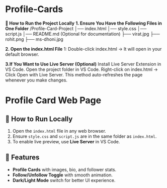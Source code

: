 # Profile-Cards
**📌 How to Run the Project Locally**
**1. Ensure You Have the Following Files in One Folder**
/Profile-Card-Project
│── index.html
│── style.css
│── script.js
│── README.md  (Optional for documentation)
├── virat.jpg
├── rohit.png
├── ms-dhoni.jpg

**2. Open the index.html File**
1: Double-click index.html → It will open in your default browser.

**3.If You Want to Use Live Server (Optional)**
Install Live Server Extension in VS Code.
Open the project folder in VS Code.
Right-click on index.html → Click Open with Live Server.
This method auto-refreshes the page whenever you make changes.

# Profile Card Web Page

## 📌 How to Run Locally
1. Open the `index.html` file in any web browser.
2. Ensure `style.css` and `script.js` are in the same folder as `index.html`.
3. To enable live preview, use **Live Server** in VS Code.

## 📜 Features
- **Profile Cards** with images, bio, and follower stats.
- **Follow/Unfollow Toggle** with smooth animation.
- **Dark/Light Mode** switch for better UI experience.
